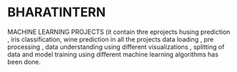 # BHARATINTERN
MACHINE LEARNING PROJECTS (it contain thre eprojects husing prediction , iris classification, wine prediction in all the projects data loading , pre processing , data understanding using different visualizations , splitting of data and model training using different machine learning algorithms has been done.
